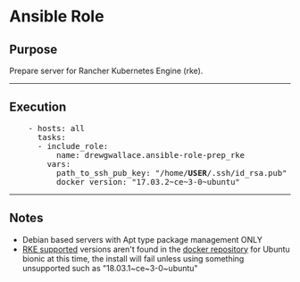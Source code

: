 # Ansible Role



## Purpose
  Prepare server for Rancher Kubernetes Engine (rke).
  
----

## Execution
<pre>
    - hosts: all
      tasks:
      - include_role:
          name: drewgwallace.ansible-role-prep_rke
        vars:
          path_to_ssh_pub_key: "/home/<b>USER</b>/.ssh/id_rsa.pub"
          docker_version: "17.03.2~ce~3-0~ubuntu"
</pre>

----

## Notes
+ Debian based servers with Apt type package management ONLY
+ [RKE supported](https://rancher.com/docs/rke/v0.1.x/en/installation/os/) versions aren't found in the [docker repository](https://download.docker.com/linux/ubuntu/dists/bionic/) for Ubuntu bionic at this time, the install will fail unless using something unsupported such as "18.03.1\~ce~3-0\~ubuntu"
